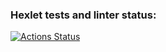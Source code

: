 ### Hexlet tests and linter status:
[![Actions Status](https://github.com/altynchach/python-project-lvl1/workflows/hexlet-check/badge.svg)](https://github.com/altynchach/python-project-lvl1/actions)